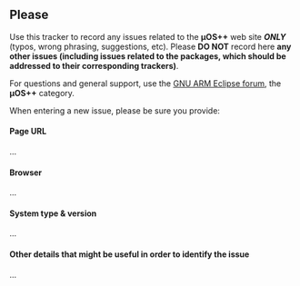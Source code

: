 ## Please

Use this tracker to record any issues related to the **µOS++** web site _**ONLY**_ (typos, wrong phrasing, suggestions, etc). Please **DO NOT** record here **any other issues (including issues related to the packages, which should be addressed to their corresponding trackers)**.

For questions and general support, use the [GNU ARM Eclipse forum](https://www.element14.com/community/groups/gnu-arm-eclipse), the **µOS++** category.

When entering a new issue, please be sure you provide:
 
#### Page URL

...

#### Browser

...

#### System type & version

...

#### Other details that might be useful in order to identify the issue

...
